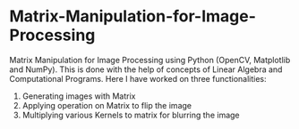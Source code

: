 # Matrix-Manipulation-for-Image-Processing
Matrix Manipulation for Image Processing using Python (OpenCV, Matplotlib and NumPy). 
This is done with the help of concepts of Linear Algebra and Computational Programs. 
Here I have worked on three functionalities: 
1. Generating images with Matrix 
2. Applying operation on Matrix to flip the image  
3. Multiplying various Kernels to matrix for blurring the image
